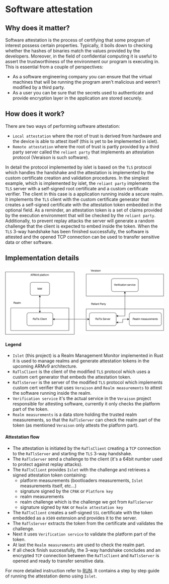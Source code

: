 # Software attestation

## Why does it matter?

Software attestation is the process of certifying that some program of interest possess certain properties. Typically, it boils down to checking whether the hashes of binaries match the values provided by the developers. Moreover, in the field of confidential computing it is useful to assert the trustworthiness of the environment our program is executing in. This is essential from a couple of perspectives:

* As a software engineering company you can ensure that the virtual machines that will be running the program aren't malicious and weren't modified by a third party.
* As a user you can be sure that the secrets used to authenticate and provide encryption layer in the application are stored securely.

## How does it work?

There are two ways of performing software attestation:

* `Local attestation` where the root of trust is derived from hardware and the device is able to attest itself (this is yet to be implemented in islet).
* `Remote attestation` where the root of trust is partly provided by a third party server called the `reliant party` that implements an attestation protocol (Veraison is such software).

In detail the protocol implemented by islet is based on the `TLS` protocol which handles the handshake and the attestation is implemented by the custom certificate creation and validation procedures.
In the simplest example, which is implemented by islet, the `reliant party` implements the `TLS` server with a self-signed root certificate and a custom certificate verifier.
The client in this case is a application running inside a secure realm. It implements the `TLS` client with the custom certificate generator that creates a self-signed certificate with the attestation token embedded in the optional field.
As a reminder, an attestation token is a set of claims provided by the execution environment that will be checked by the `reliant party`.
Additionally, to prevent replay attacks the server will generate a random challenge that the client is expected to embed inside the token. When the `TLS` 3-way handshake has been finished successfully, the software is attested and the opened TCP connection can be used to transfer sensitive data or other software.


## Implementation details
![diagram](./diagram.svg)

#### Legend
* `Islet` (this project) is a Realm Management Monitor implemented in Rust it is used to manage realms and generate attestation tokens in the upcoming ARMv9 architecture.
* `RaTlsClient` is the client of the modified `TLS` protocol which uses a custom cert generator that embeds the attestation token.
* `RaTlsServer` is the server of the modified `TLS` protocol which implements custom cert verifier that uses `Veraison` and `Realm measurements` to attest the software running inside the realm.
* `Verification service` it's the actual service in the `Veraison` project responsible for attesting software, currently it only checks the platform part of the token.
* `Realm measurements` is a data store holding the trusted realm measurements, so that the `RaTlsServer` can check the realm part of the token (as mentioned `Veraison` only attests the platform part).

#### Attestation flow

* The attestation is initiated by the `RaTlsClient` creating a `TCP` connection to the `RaTlsServer` and starting the `TLS` 3-way handshake.
* The `RaTlsServer` send a challenge to the client (it's a 64bit number used to protect against replay attacks).
* The `RaTlsClient` provides `Islet` with the challenge and retrieves a signed attestation token containing:
    * platform measurements (bootloaders measurements, `Islet` measurements itself, etc...)  
    * signature signed by the `CPAK` or `Platform key`
    * realm measurements
    * realm challenge which is the challenge we got from `RaTlsServer`
    * signature signed by `RAK` or `Realm attestation key`
* The `RaTlsClient` creates a self-signed `SSL` certificate with the token embedded as a `X509` extension and provides it to the server.
* The `RaTlsServer` extracts the token from the certificate and validates the challenge.
* Next it uses `Verification service` to validate the platform part of the token.
* At last the `Realm measurements` are used to check the realm part.
* If all check finish successfully, the 3-way handshake concludes and an encrypted `TCP` connection between the `RaTlsClient` and `RaTlsServer` is opened and ready to transfer sensitive data.

For more detailed instruction refer to [RUN](./RUN.md). It contains a step by step guide of running the attestation demo using `Islet`.
